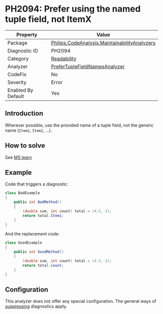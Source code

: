 # PH2094: Prefer using the named tuple field, not ItemX

| Property | Value  |
|--|--|
| Package | [Philips.CodeAnalysis.MaintainabilityAnalyzers](https://www.nuget.org/packages/Philips.CodeAnalysis.MaintainabilityAnalyzers) |
| Diagnostic ID | PH2094 |
| Category  | [Readability](../Readability.md) |
| Analyzer | [PreferTupleFieldNamesAnalyzer](https://github.com/philips-software/roslyn-analyzers/blob/master/Philips.CodeAnalysis.MaintainabilityAnalyzers/Readability/PreferTupleFieldNamesAnalyzer.cs)
| CodeFix  | No |
| Severity | Error |
| Enabled By Default | Yes |

## Introduction

Wherever possible, use the provided name of a tuple field, not the generic name (`Item1`, `Item2`, ...). 

## How to solve

See [MS learn](https://learn.microsoft.com/en-us/dotnet/csharp/language-reference/builtin-types/value-tuples#tuple-field-names)

## Example

Code that triggers a diagnostic:
``` cs
class BadExample
{
    public int BadMethod()
    {
        (double sum, int count) total = (4.5, 3);
        return total.Item1;
    }
}

```

And the replacement code:
``` cs
class GoodExample
{
    public int GoodMethod()
    {
        (double sum, int count) total = (4.5, 3);
        return total.count;
    }
}

```

## Configuration

This analyzer does not offer any special configuration. The general ways of [suppressing](https://learn.microsoft.com/en-us/dotnet/fundamentals/code-analysis/suppress-warnings) diagnostics apply.
